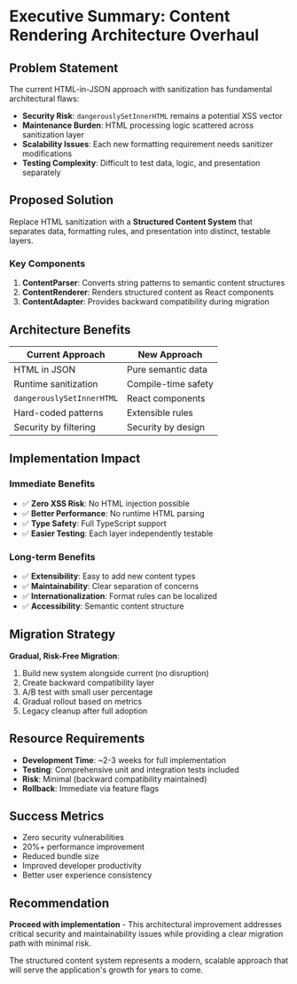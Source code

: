 # Executive Summary: Content Rendering Architecture Overhaul

## Problem Statement

The current HTML-in-JSON approach with sanitization has fundamental architectural flaws:

- **Security Risk**: `dangerouslySetInnerHTML` remains a potential XSS vector
- **Maintenance Burden**: HTML processing logic scattered across sanitization layer
- **Scalability Issues**: Each new formatting requirement needs sanitizer modifications
- **Testing Complexity**: Difficult to test data, logic, and presentation separately

## Proposed Solution

Replace HTML sanitization with a **Structured Content System** that separates data, formatting rules, and presentation into distinct, testable layers.

### Key Components

1. **ContentParser**: Converts string patterns to semantic content structures
2. **ContentRenderer**: Renders structured content as React components
3. **ContentAdapter**: Provides backward compatibility during migration

## Architecture Benefits

| Current Approach | New Approach |
|------------------|--------------|
| HTML in JSON | Pure semantic data |
| Runtime sanitization | Compile-time safety |
| `dangerouslySetInnerHTML` | React components |
| Hard-coded patterns | Extensible rules |
| Security by filtering | Security by design |

## Implementation Impact

### Immediate Benefits
- ✅ **Zero XSS Risk**: No HTML injection possible
- ✅ **Better Performance**: No runtime HTML parsing
- ✅ **Type Safety**: Full TypeScript support
- ✅ **Easier Testing**: Each layer independently testable

### Long-term Benefits
- ✅ **Extensibility**: Easy to add new content types
- ✅ **Maintainability**: Clear separation of concerns
- ✅ **Internationalization**: Format rules can be localized
- ✅ **Accessibility**: Semantic content structure

## Migration Strategy

**Gradual, Risk-Free Migration**:
1. Build new system alongside current (no disruption)
2. Create backward compatibility layer
3. A/B test with small user percentage
4. Gradual rollout based on metrics
5. Legacy cleanup after full adoption

## Resource Requirements

- **Development Time**: ~2-3 weeks for full implementation
- **Testing**: Comprehensive unit and integration tests included
- **Risk**: Minimal (backward compatibility maintained)
- **Rollback**: Immediate via feature flags

## Success Metrics

- Zero security vulnerabilities
- 20%+ performance improvement
- Reduced bundle size
- Improved developer productivity
- Better user experience consistency

## Recommendation

**Proceed with implementation** - This architectural improvement addresses critical security and maintainability issues while providing a clear migration path with minimal risk.

The structured content system represents a modern, scalable approach that will serve the application's growth for years to come.